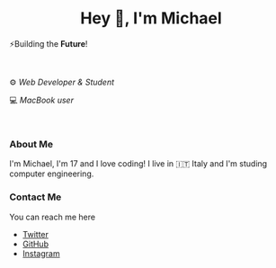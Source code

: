 <h1 align="center">Hey 👋, I'm Michael</h1>

⚡️Building the **Future**!

<br>

 ⚙️ *Web Developer & Student*
 
💻 *MacBook user*

<br />

### About Me

I'm Michael, I'm 17 and I love coding!
I live in 🇮🇹 Italy and I'm studing computer engineering.

### Contact Me
You can reach me here
- [Twitter](https://www.twitter.com/MichaelCasaDev)
- [GitHub](https://www.github.com/MichaelCasaDev)
- [Instagram](https://www.instagram.com/michael.casagrande_)
